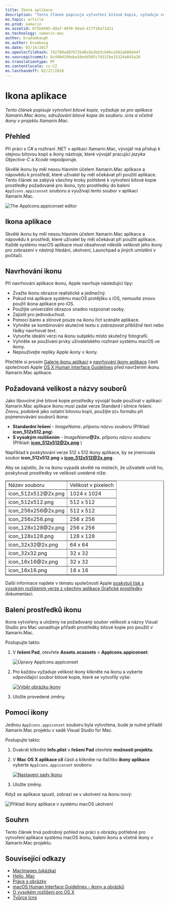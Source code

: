 ```yaml
---
title: Ikona aplikace
description: "Tento článek popisuje vytvoření bitové kopie, vyžaduje se pro aplikace Xamarin.Mac ikonu, sdružování bitové kopie do souboru .icns a včetně ikony v projektu Xamarin.Mac."
ms.topic: article
ms.prod: xamarin
ms.assetid: 675b9405-d9a7-49f0-94ad-417f10a71d11
ms.technology: xamarin-mac
author: bradumbaugh
ms.author: brumbaug
ms.date: 03/14/2017
ms.openlocfilehash: 742780ad87672bd8a3e2bb3cb66ca582a680d44f
ms.sourcegitcommit: 6cd40d190abe38edd50fc74331be15324a845a28
ms.translationtype: MT
ms.contentlocale: cs-CZ
ms.lasthandoff: 02/27/2018
---
```

# <a name="application-icon"></a>Ikona aplikace

_Tento článek popisuje vytvoření bitové kopie, vyžaduje se pro aplikace Xamarin.Mac ikonu, sdružování bitové kopie do souboru .icns a včetně ikony v projektu Xamarin.Mac._


## <a name="overview"></a>Přehled

Při práci s C# a rozhraní .NET v aplikaci Xamarin.Mac, vývojář má přístup k stejnou bitovou kopii a ikony nástroje, které vývojář pracující *jazyka Objective-C* a *Xcode* nepodporuje.

Skvělé ikonu by měl nesou hlavním účelem Xamarin.Mac aplikace a nápovědu k prostředí, které uživatel by měl očekávat při použití aplikace. Tento článek se zabývá všechny kroky potřebné k vytvoření bitové kopie prostředky požadované pro ikonu, tyto prostředky do balení `AppIcons.appiconset` souboru a využívají tento soubor v aplikaci Xamarin.Mac.

![The AppIcons.appiconset editor](app-icon-images/intro01.png "The AppIcons.appiconset editor")


## <a name="application-icon"></a>Ikona aplikace

Skvělé ikonu by měl nesou hlavním účelem Xamarin.Mac aplikace a nápovědu k prostředí, které uživatel by měl očekávat při použití aplikace. Každé systému macOS aplikace musí obsahovat několik velikosti jeho ikony pro zobrazení v nástroji hledání, ukotvení, Launchpad a jiných umístění v počítači.


## <a name="designing-the-icon"></a>Navrhování ikonu

Při navrhování aplikace ikonu, Apple navrhuje následující tipy:

- Zvažte ikonu obrazce realistické a jedinečný.
- Pokud má aplikace systému macOS protějšku s iOS, nemusíte znovu použít ikona aplikace pro iOS.
- Použijte univerzální obrazce snadno rozpoznat osoby.
- Zajistit pro jednoduchost.
- Pomocí barev a stínové pouze na ikonu říct scénáře aplikace.
- Vyhněte se kombinování skutečné textu s _zobrazovat přibližně_ text nebo řádky navrhovat text.
- Vytvořte ideální verzi na ikonu subjektu místo skutečný fotografií.
- Vyhněte se používání prvky uživatelského rozhraní systému macOS ve ikony.
- Nepoužívejte repliky Apple ikony v ikony.

Přečtěte si prosím [Galerie ikonu aplikací](https://developer.apple.com/library/mac/documentation/UserExperience/Conceptual/OSXHIGuidelines/Gallery.html#//apple_ref/doc/uid/20000957-CH88-SW1) a [navrhování ikony aplikace](https://developer.apple.com/library/mac/documentation/UserExperience/Conceptual/OSXHIGuidelines/Designing.html#//apple_ref/doc/uid/20000957-CH87-SW1) části společnosti Apple [OS X Human Interface Guidelines](https://developer.apple.com/library/mac/documentation/UserExperience/Conceptual/OSXHIGuidelines/) před navržením ikonu Xamarin.Mac aplikace.


## <a name="required-image-sizes-and-filenames"></a>Požadovaná velikost a názvy souborů

Jako libovolné jiné bitové kopie prostředky vývojář bude používat v aplikaci Xamarin.Mac aplikace ikonu musí zadat verze Standard i sítnice řešení. Znovu, podobně jako ostatní bitovou kopii, použijte `@2x` formátu při pojmenovávání souborů ikona:

- **Standardní řešení**  - _ImageName_**.** _příponu názvu souboru_ (Příklad: **icon_512x512.png**)
- **S vysokým rozlišením**  - _ImageName_**@2x.** _příponu názvu souboru_ (Příklad:  **icon_512x512@2x.png** )

Například k poskytování verze 512 x 512 ikony aplikace, by se jmenovala soubor **icon_512x512.png** a  **icon_512x512@2x.png** .

Aby se zajistilo, že na ikonu vypadá skvělé na místech, že uživatelé uvidí ho, poskytovat prostředky ve velikosti uvedené níže:

<table width="100%" border="1px">
<tr>
    <td>Název souboru</td>
    <td>Velikost v pixelech</td>
</tr>
<tr>
    <td>icon_512x512@2x.png</td>
    <td>1024 x 1024</td>
</tr>
<tr>
    <td>icon_512x512.png</td>
    <td>512 x 512</td>
</tr>
<tr>
    <td>icon_256x256@2x.png</td>
    <td>512 x 512</td>
</tr>
<tr>
    <td>icon_256x256.png</td>
    <td>256 x 256</td>
</tr>
<tr>
    <td>icon_128x128@2x.png</td>
    <td>256 x 256</td>
</tr>
<tr>
    <td>icon_128x128.png</td>
    <td>128 x 128</td>
</tr>
<tr>
    <td>icon_32x32@2x.png</td>
    <td>64 x 64</td>
</tr>
<tr>
    <td>icon_32x32.png</td>
    <td>32 x 32</td>
</tr>
<tr>
    <td>icon_16x16@2x.png</td>
    <td>32 x 32</td>
</tr>
<tr>
    <td>icon_16x16.png</td>
    <td>16 x 16</td>
</tr>
</table>

Další informace najdete v tématu společnosti Apple [poskytují tisk s vysokým rozlišením verze z všechny aplikace Grafické prostředky](https://developer.apple.com/library/mac/documentation/GraphicsAnimation/Conceptual/HighResolutionOSX/Optimizing/Optimizing.html#//apple_ref/doc/uid/TP40012302-CH7-SW3) dokumentaci.


## <a name="packaging-the-icon-resources"></a>Balení prostředků ikonu

Ikona vytvořeny a uloženy na požadovaný soubor velikosti a názvy Visual Studio pro Mac usnadňuje přiřadit prostředky bitové kopie pro použití v Xamarin.Mac.

Postupujte takto:

1. V **řešení Pad**, otevřete **Assets.xcassets** > **AppIcons.appiconset**: 

    ![Úpravy AppIcons.appiconset](app-icon-images/intro01.png "úpravy AppIcons.appiconset")
2. Pro každou vyžaduje velikost ikony klikněte na ikonu a vyberte odpovídající soubor bitové kopie, které se vytvořily výše: 

    [![Výběr obrázku ikony](app-icon-images/intro02.png "výběr obrázku ikony")](app-icon-images/intro02-large.png)
3. Uložte provedené změny.


## <a name="using-the-icon"></a>Pomocí ikony

Jednou `AppIcons.appiconset` souboru byla vytvořena, bude je nutné přiřadit Xamarin.Mac projektu v sadě Visual Studio for Mac.

Postupujte takto:

1. Dvakrát klikněte **Info.plist** v **řešení Pad** otevřete **možnosti projektu**.
2. V **Mac OS X aplikace cíl** části a klikněte na tlačítko **ikony aplikace** vyberte `AppIcons.appiconset` souboru: 

    [![Nastavení sady ikonu](app-icon-images/icon01.png "nastavení Ikona sady")](app-icon-images/icon01-large.png)
3. Uložte změny.

Když se aplikace spustí, zobrazí se v ukotvení na ikonu nový:

![Příklad ikony aplikace v systému macOS ukotvení](app-icon-images/icon04.png "příklad ikony aplikace v systému macOS ukotvení")


## <a name="summary"></a>Souhrn

Tento článek trvá podrobný pohled na práci s obrázky potřebné pro vytvoření aplikace systému macOS ikonu, balení ikonu a včetně ikony v Xamarin.Mac projektu.


## <a name="related-links"></a>Související odkazy

- [MacImages (ukázka)](https://developer.xamarin.com/samples/mac/MacImages/)
- [Hello, Mac](~/mac/get-started/hello-mac.md)
- [Práce s obrázky](~/mac/app-fundamentals/image.md)
- [macOS Human Interface Guidelines - ikony a obrázků](https://developer.apple.com/macos/human-interface-guidelines/icons-and-images/image-size-and-resolution/)
- [O vysokém rozlišení pro OS X](https://developer.apple.com/library/content/documentation/GraphicsAnimation/Conceptual/HighResolutionOSX/Introduction/Introduction.html)
- [Tvůrce Icns](https://itunes.apple.com/us/app/icns-builder/id554660130?mt=12)
